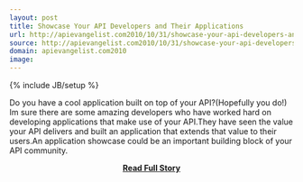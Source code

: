 ```yaml
---
layout: post
title: Showcase Your API Developers and Their Applications
url: http://apievangelist.com2010/10/31/showcase-your-api-developers-and-their-applications/
source: http://apievangelist.com2010/10/31/showcase-your-api-developers-and-their-applications/
domain: apievangelist.com2010
image: 
---
```

{% include JB/setup %}<p>Do you have a cool application built on top of your API?(Hopefully you do!) Im sure there are some amazing developers who have worked hard on developing applications that make use of your API.They have seen the value your API delivers and built an application that extends that value to their users.An application showcase could be an important building block of your API community.</p>
<center><p><a href="http://apievangelist.com2010/10/31/showcase-your-api-developers-and-their-applications/" style='padding:25px; font-sze:18px; font-weight: bold;'>Read Full Story</a></p></center>
